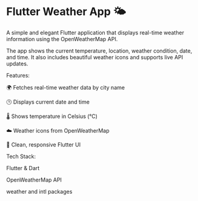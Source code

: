 # Flutter Weather App 🌤️
A simple and elegant Flutter application that displays real-time weather information using the OpenWeatherMap API.

The app shows the current temperature, location, weather condition, date, and time.
It also includes beautiful weather icons and supports live API updates.

Features:

🌍 Fetches real-time weather data by city name

🕒 Displays current date and time

🌡️ Shows temperature in Celsius (°C)

☁️ Weather icons from OpenWeatherMap

📱 Clean, responsive Flutter UI

Tech Stack:

Flutter & Dart

OpenWeatherMap API

weather and intl packages
